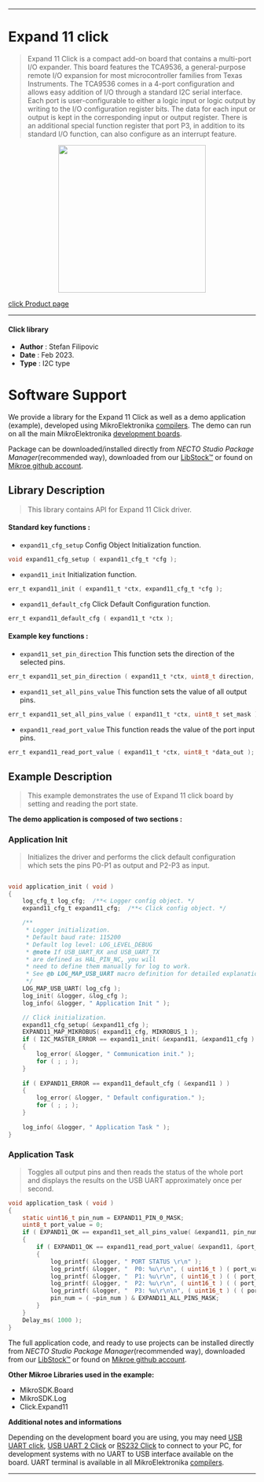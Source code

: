 
---
# Expand 11 click

> Expand 11 Click is a compact add-on board that contains a multi-port I/O expander. This board features the TCA9536, a general-purpose remote I/O expansion for most microcontroller families from Texas Instruments. The TCA9536 comes in a 4-port configuration and allows easy addition of I/O through a standard I2C serial interface. Each port is user-configurable to either a logic input or logic output by writing to the I/O configuration register bits. The data for each input or output is kept in the corresponding input or output register. There is an additional special function register that port P3, in addition to its standard I/O function, can also configure as an interrupt feature.

<p align="center">
  <img src="https://download.mikroe.com/images/click_for_ide/expand11_click.png" height=300px>
</p>

[click Product page](https://www.mikroe.com/expand-11-click)

---


#### Click library

- **Author**        : Stefan Filipovic
- **Date**          : Feb 2023.
- **Type**          : I2C type


# Software Support

We provide a library for the Expand 11 Click
as well as a demo application (example), developed using MikroElektronika
[compilers](https://www.mikroe.com/necto-studio).
The demo can run on all the main MikroElektronika [development boards](https://www.mikroe.com/development-boards).

Package can be downloaded/installed directly from *NECTO Studio Package Manager*(recommended way), downloaded from our [LibStock&trade;](https://libstock.mikroe.com) or found on [Mikroe github account](https://github.com/MikroElektronika/mikrosdk_click_v2/tree/master/clicks).

## Library Description

> This library contains API for Expand 11 Click driver.

#### Standard key functions :

- `expand11_cfg_setup` Config Object Initialization function.
```c
void expand11_cfg_setup ( expand11_cfg_t *cfg );
```

- `expand11_init` Initialization function.
```c
err_t expand11_init ( expand11_t *ctx, expand11_cfg_t *cfg );
```

- `expand11_default_cfg` Click Default Configuration function.
```c
err_t expand11_default_cfg ( expand11_t *ctx );
```

#### Example key functions :

- `expand11_set_pin_direction` This function sets the direction of the selected pins.
```c
err_t expand11_set_pin_direction ( expand11_t *ctx, uint8_t direction, uint8_t pin_mask );
```

- `expand11_set_all_pins_value` This function sets the value of all output pins.
```c
err_t expand11_set_all_pins_value ( expand11_t *ctx, uint8_t set_mask );
```

- `expand11_read_port_value` This function reads the value of the port input pins.
```c
err_t expand11_read_port_value ( expand11_t *ctx, uint8_t *data_out );
```

## Example Description

> This example demonstrates the use of Expand 11 click board by setting and reading the port state.

**The demo application is composed of two sections :**

### Application Init

> Initializes the driver and performs the click default configuration which sets the pins P0-P1 as output and P2-P3 as input.

```c

void application_init ( void )
{
    log_cfg_t log_cfg;  /**< Logger config object. */
    expand11_cfg_t expand11_cfg;  /**< Click config object. */

    /** 
     * Logger initialization.
     * Default baud rate: 115200
     * Default log level: LOG_LEVEL_DEBUG
     * @note If USB_UART_RX and USB_UART_TX 
     * are defined as HAL_PIN_NC, you will 
     * need to define them manually for log to work. 
     * See @b LOG_MAP_USB_UART macro definition for detailed explanation.
     */
    LOG_MAP_USB_UART( log_cfg );
    log_init( &logger, &log_cfg );
    log_info( &logger, " Application Init " );

    // Click initialization.
    expand11_cfg_setup( &expand11_cfg );
    EXPAND11_MAP_MIKROBUS( expand11_cfg, MIKROBUS_1 );
    if ( I2C_MASTER_ERROR == expand11_init( &expand11, &expand11_cfg ) ) 
    {
        log_error( &logger, " Communication init." );
        for ( ; ; );
    }
    
    if ( EXPAND11_ERROR == expand11_default_cfg ( &expand11 ) )
    {
        log_error( &logger, " Default configuration." );
        for ( ; ; );
    }
    
    log_info( &logger, " Application Task " );
}

```

### Application Task

> Toggles all output pins and then reads the status of the whole port and displays the results on the USB UART approximately once per second.

```c
void application_task ( void )
{
    static uint16_t pin_num = EXPAND11_PIN_0_MASK;
    uint8_t port_value = 0;
    if ( EXPAND11_OK == expand11_set_all_pins_value( &expand11, pin_num ) )
    {
        if ( EXPAND11_OK == expand11_read_port_value( &expand11, &port_value ) )
        {
            log_printf( &logger, " PORT STATUS \r\n" );
            log_printf( &logger, "  P0: %u\r\n", ( uint16_t ) ( port_value & EXPAND11_PIN_0_MASK ) );
            log_printf( &logger, "  P1: %u\r\n", ( uint16_t ) ( ( port_value & EXPAND11_PIN_1_MASK ) >> 1 ) );
            log_printf( &logger, "  P2: %u\r\n", ( uint16_t ) ( ( port_value & EXPAND11_PIN_2_MASK ) >> 2 ) );
            log_printf( &logger, "  P3: %u\r\n\n", ( uint16_t ) ( ( port_value & EXPAND11_PIN_3_MASK ) >> 3 ) );
            pin_num = ( ~pin_num ) & EXPAND11_ALL_PINS_MASK;
        }
    }
    Delay_ms( 1000 );
}
```

The full application code, and ready to use projects can be installed directly from *NECTO Studio Package Manager*(recommended way), downloaded from our [LibStock&trade;](https://libstock.mikroe.com) or found on [Mikroe github account](https://github.com/MikroElektronika/mikrosdk_click_v2/tree/master/clicks).

**Other Mikroe Libraries used in the example:**

- MikroSDK.Board
- MikroSDK.Log
- Click.Expand11

**Additional notes and informations**

Depending on the development board you are using, you may need
[USB UART click](https://www.mikroe.com/usb-uart-click),
[USB UART 2 Click](https://www.mikroe.com/usb-uart-2-click) or
[RS232 Click](https://www.mikroe.com/rs232-click) to connect to your PC, for
development systems with no UART to USB interface available on the board. UART
terminal is available in all MikroElektronika
[compilers](https://shop.mikroe.com/compilers).

---
